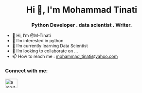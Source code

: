 <h1 align="center">Hi 👋, I'm Mohammad Tinati</h1>
<h3 align="center">Python Developer . data scientist . Writer.</h3>

- 👋 Hi, I’m @M-Tinati
- 👀 I’m interested in python
- 🌱 I’m currently learning Data Scientist
- 💞️ I’m looking to collaborate on ...
- 📫 How to reach me : mohammad_tinati@yahoo.com

<!---
M-Tinati/M-Tinati is a ✨ special ✨ repository because its `README.md` (this file) appears on your GitHub profile.
You can click the Preview link to take a look at your changes.
--->
<h3 align="left">Connect with me:</h3>
<a href="https://linkedin.com/in/mohammadtinati" target="blank"><img align="center" src="https://raw.githubusercontent.com/rahuldkjain/github-profile-readme-generator/master/src/images/icons/Social/linked-in-alt.svg" alt="amruthpillai" height="30" width="40" /></a>
